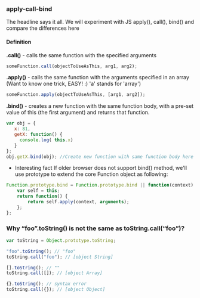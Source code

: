### apply-call-bind

The headline says it all. We will experiment with JS apply(), call(), bind() and compare the differences here

#### Definition

**.call()**  - calls the same function with the specified arguments
```javascript
someFunction.call(objectToUseAsThis, arg1, arg2);
```

**.apply()** - calls the same function with the arguments specified in an array (Want to know one trick, EASY! :) 'a' stands for 'array')
```javascript
someFunction.apply(objectToUseAsThis, [arg1, arg2]);
```

**.bind()**  - creates a new function with the same function body, with a pre-set value of this (the first argument) and returns that function.
```javascript
var obj = {
   x: 81,
   getX: function() {
     console.log( this.x)
   }
};
obj.getX.bind(obj); //Create new function with same function body here
```

* Interesting fact
If older browser does not support bind() method, we'll use prototype to extend the core Function object as following:

```javascript
Function.prototype.bind = Function.prototype.bind || function(context) {
    var self = this;
    return function() {
        return self.apply(context, arguments);
    };
};
```

### Why “foo”.toString() is not the same as toString.call(“foo”)?

```javascript
var toString = Object.prototype.toString;

"foo".toString(); // "foo"
toString.call("foo"); // [object String]

[].toString(); // ""
toString.call([]); // [object Array]

{}.toString(); // syntax error
toString.call({}); // [object Object]
```
